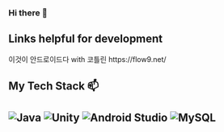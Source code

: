 ### Hi there 👋
<h2>Links helpful for development</h2>
<p>이것이 안드로이드다 with 코틀린 https://flow9.net/</p>
<h2> My Tech Stack 📫 <h2>
 <img alt="Java" src ="https://img.shields.io/badge/Java-007396.svg?&style=for-the-badge&logo=java&logoColor=white"/>
 <img alt="Unity" src ="https://img.shields.io/badge/Unity-FFFFFF.svg?&style=for-the-badge&logo=Unity&logoColor=black"/>
 <img alt="Android Studio" src ="https://img.shields.io/badge/Android Studio-3DDC84.svg?&style=for-the-badge&logo=Android Studio&logoColor=white"/>
 <img alt="MySQL" src ="https://img.shields.io/badge/MySQL-4479A1.svg?&style=for-the-badge&logo=MySQL&logoColor=white"/>

<!--
**calmdownman/calmdownman** is a ✨ _special_ ✨ repository because its `README.md` (this file) appears on your GitHub profile.

Here are some ideas to get you started:

- 🔭 I’m currently working on ...
- 🌱 I’m currently learning ...
- 👯 I’m looking to collaborate on ...
- 🤔 I’m looking for help with ...
- 💬 Ask me about ...
- 📫 How to reach me: ...
- 😄 Pronouns: ...
- ⚡ Fun fact: ...
-->
